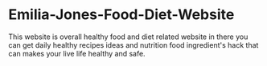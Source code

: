 # Emilia-Jones-Food-Diet-Website
This website is overall healthy food and diet related website in there you can get daily healthy recipes ideas and nutrition food ingredient's hack that can makes your live life healthy and safe.
